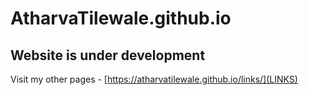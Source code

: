 # AtharvaTilewale.github.io

## Website is under development

Visit my other pages - [https://atharvatilewale.github.io/links/](LINKS)
